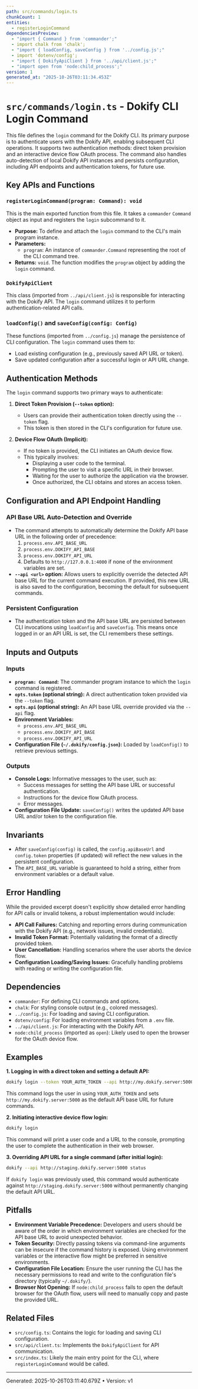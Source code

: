 ```yaml
---
path: src/commands/login.ts
chunkCount: 1
entities:
  - registerLoginCommand
dependenciesPreview:
  - "import { Command } from 'commander';"
  - import chalk from 'chalk';
  - "import { loadConfig, saveConfig } from '../config.js';"
  - import 'dotenv/config';
  - "import { DokifyApiClient } from '../api/client.js';"
  - "import open from 'node:child_process';"
version: 1
generated_at: "2025-10-26T03:11:34.453Z"
---
```

# `src/commands/login.ts` - Dokify CLI Login Command

This file defines the `login` command for the Dokify CLI. Its primary purpose is to authenticate users with the Dokify API, enabling subsequent CLI operations. It supports two authentication methods: direct token provision and an interactive device flow OAuth process. The command also handles auto-detection of local Dokify API instances and persists configuration, including API endpoints and authentication tokens, for future use.

## Key APIs and Functions

### `registerLoginCommand(program: Command): void`

This is the main exported function from this file. It takes a `commander` `Command` object as input and registers the `login` subcommand to it.

*   **Purpose:** To define and attach the `login` command to the CLI's main program instance.
*   **Parameters:**
    *   `program`: An instance of `commander.Command` representing the root of the CLI command tree.
*   **Returns:** `void`. The function modifies the `program` object by adding the `login` command.

### `DokifyApiClient`

This class (imported from `../api/client.js`) is responsible for interacting with the Dokify API. The `login` command utilizes it to perform authentication-related API calls.

### `loadConfig()` and `saveConfig(config: Config)`

These functions (imported from `../config.js`) manage the persistence of CLI configuration. The `login` command uses them to:
*   Load existing configuration (e.g., previously saved API URL or token).
*   Save updated configuration after a successful login or API URL change.

## Authentication Methods

The `login` command supports two primary ways to authenticate:

1.  **Direct Token Provision (`--token` option):**
    *   Users can provide their authentication token directly using the `--token` flag.
    *   This token is then stored in the CLI's configuration for future use.

2.  **Device Flow OAuth (Implicit):**
    *   If no token is provided, the CLI initiates an OAuth device flow.
    *   This typically involves:
        *   Displaying a user code to the terminal.
        *   Prompting the user to visit a specific URL in their browser.
        *   Waiting for the user to authorize the application via the browser.
        *   Once authorized, the CLI obtains and stores an access token.

## Configuration and API Endpoint Handling

### API Base URL Auto-Detection and Override

*   The command attempts to automatically determine the Dokify API base URL in the following order of precedence:
    1.  `process.env.API_BASE_URL`
    2.  `process.env.DOKIFY_API_BASE`
    3.  `process.env.DOKIFY_API_URL`
    4.  Defaults to `http://127.0.0.1:4000` if none of the environment variables are set.
*   **`--api <url>` option:** Allows users to explicitly override the detected API base URL for the current command execution. If provided, this new URL is also saved to the configuration, becoming the default for subsequent commands.

### Persistent Configuration

*   The authentication token and the API base URL are persisted between CLI invocations using `loadConfig` and `saveConfig`. This means once logged in or an API URL is set, the CLI remembers these settings.

## Inputs and Outputs

### Inputs

*   **`program: Command`:** The commander program instance to which the `login` command is registered.
*   **`opts.token` (optional string):** A direct authentication token provided via the `--token` flag.
*   **`opts.api` (optional string):** An API base URL override provided via the `--api` flag.
*   **Environment Variables:**
    *   `process.env.API_BASE_URL`
    *   `process.env.DOKIFY_API_BASE`
    *   `process.env.DOKIFY_API_URL`
*   **Configuration File (`~/.dokify/config.json`):** Loaded by `loadConfig()` to retrieve previous settings.

### Outputs

*   **Console Logs:** Informative messages to the user, such as:
    *   Success messages for setting the API base URL or successful authentication.
    *   Instructions for the device flow OAuth process.
    *   Error messages.
*   **Configuration File Update:** `saveConfig()` writes the updated API base URL and/or token to the configuration file.

## Invariants

*   After `saveConfig(config)` is called, the `config.apiBaseUrl` and `config.token` properties (if updated) will reflect the new values in the persistent configuration.
*   The `API_BASE_URL` variable is guaranteed to hold a string, either from environment variables or a default value.

## Error Handling

While the provided excerpt doesn't explicitly show detailed error handling for API calls or invalid tokens, a robust implementation would include:

*   **API Call Failures:** Catching and reporting errors during communication with the Dokify API (e.g., network issues, invalid credentials).
*   **Invalid Token Format:** Potentially validating the format of a directly provided token.
*   **User Cancellation:** Handling scenarios where the user aborts the device flow.
*   **Configuration Loading/Saving Issues:** Gracefully handling problems with reading or writing the configuration file.

## Dependencies

*   `commander`: For defining CLI commands and options.
*   `chalk`: For styling console output (e.g., colored messages).
*   `../config.js`: For loading and saving CLI configuration.
*   `dotenv/config`: For loading environment variables from a `.env` file.
*   `../api/client.js`: For interacting with the Dokify API.
*   `node:child_process` (imported as `open`): Likely used to open the browser for the OAuth device flow.

## Examples

**1. Logging in with a direct token and setting a default API:**

```bash
dokify login --token YOUR_AUTH_TOKEN --api http://my.dokify.server:5000
```

This command logs the user in using `YOUR_AUTH_TOKEN` and sets `http://my.dokify.server:5000` as the default API base URL for future commands.

**2. Initiating interactive device flow login:**

```bash
dokify login
```

This command will print a user code and a URL to the console, prompting the user to complete the authentication in their web browser.

**3. Overriding API URL for a single command (after initial login):**

```bash
dokify --api http://staging.dokify.server:5000 status
```

If `dokify login` was previously used, this command would authenticate against `http://staging.dokify.server:5000` without permanently changing the default API URL.

## Pitfalls

*   **Environment Variable Precedence:** Developers and users should be aware of the order in which environment variables are checked for the API base URL to avoid unexpected behavior.
*   **Token Security:** Directly passing tokens via command-line arguments can be insecure if the command history is exposed. Using environment variables or the interactive flow might be preferred in sensitive environments.
*   **Configuration File Location:** Ensure the user running the CLI has the necessary permissions to read and write to the configuration file's directory (typically `~/.dokify/`).
*   **Browser Not Opening:** If `node:child_process` fails to open the default browser for the OAuth flow, users will need to manually copy and paste the provided URL.

## Related Files

*   `src/config.ts`: Contains the logic for loading and saving CLI configuration.
*   `src/api/client.ts`: Implements the `DokifyApiClient` for API communication.
*   `src/index.ts`: Likely the main entry point for the CLI, where `registerLoginCommand` would be called.

---
Generated: 2025-10-26T03:11:40.679Z  •  Version: v1
